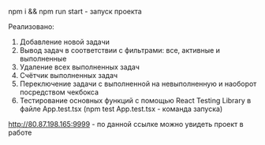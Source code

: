 npm i && npm run start - запуск проекта

Реализовано:
1. Добавление новой задачи
2. Вывод задач в соответствии с фильтрами: все, активные и выполненные
3. Удаление всех выполненных задач
4. Счётчик выполненных задач
5. Переключение задачи с выполненной на невыполненную и наоборот посредством чекбокса
6. Тестирование основных функций с помощью React Testing Library в файле App.test.tsx (npm test App.test.tsx - команда запуска)

http://80.87.198.165:9999 - по данной ссылке можно увидеть проект в работе
